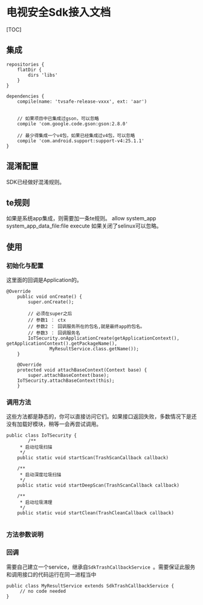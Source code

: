# 电视安全Sdk接入文档 

 [TOC] 


## 集成
```
repositories {
    flatDir {
        dirs 'libs'
    }
}

dependencies {
    compile(name: 'tvsafe-release-vxxx', ext: 'aar')
   

	// 如果项目中已集成过gson，可以忽略
    compile 'com.google.code.gson:gson:2.8.0'
    
    // 最少得集成一个v4包，如果已经集成过v4包，可以忽略
    compile 'com.android.support:support-v4:25.1.1'
}
```

## 混淆配置
SDK已经做好混淆规则。

## te规则
如果是系统app集成，则需要加一条te规则。
allow system_app system_app_data_file:file execute
如果关闭了selinux可以忽略。


## 使用

### 初始化与配置
这里面的回调是Application的。
```
@Override
    public void onCreate() {
        super.onCreate();
        
		// 必须在super之后
		// 参数1 ： ctx
		// 参数2 ： 回调服务所在的包名,就是最终app的包名。
		// 参数3 ： 回调服务名
        IoTSecurity.onApplicationCreate(getApplicationContext(), getApplicationContext().getPackageName(),
                MyResultService.class.getName());
    }

    @Override
    protected void attachBaseContext(Context base) {
        super.attachBaseContext(base);
	IoTSecurity.attachBaseContext(this);
    }
```



### 调用方法
这些方法都是静态的，你可以直接访问它们。如果接口返回失败，多数情况下是还没有加载好模块，稍等一会再尝试调用。
```
public class IoTSecurity {
        /**
     * 启动垃圾扫描
     */
    public static void startScan(TrashScanCallback callback)

    /**
     * 启动深度垃圾扫描
     */
    public static void startDeepScan(TrashScanCallback callback)

    /**
     * 启动垃圾清理
     */
    public static void startClean(TrashCleanCallback callback)
    
```

### 方法参数说明


### 回调
需要自己建立一个service，继承自`SdkTrashCallbackService `。需要保证此服务和调用接口的代码运行在同一进程当中
```
public class MyResultService extends SdkTrashCallbackService {
     // no code needed
}
```


